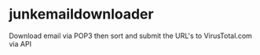junkemaildownloader
===================

Download email via POP3 then sort and submit the URL's to VirusTotal.com via API
